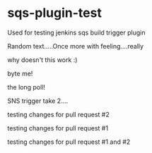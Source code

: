 sqs-plugin-test
===============

Used for testing jenkins sqs build trigger plugin

Random text.....Once more with feeling....really

why doesn't this work :)

byte me!

the long poll!

SNS trigger take 2....

testing changes for pull request #2

testing changes for pull request #1

testing changes for pull request #1 and #2
